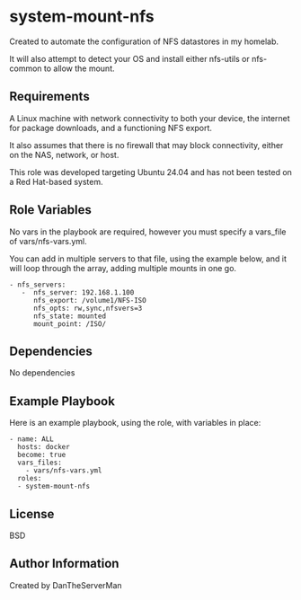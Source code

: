 system-mount-nfs
=========

Created to automate the configuration of NFS datastores in my homelab.

It will also attempt to detect your OS and install either nfs-utils or nfs-common to allow the mount.

Requirements
------------

A Linux machine with network connectivity to both your device, the internet for package downloads, and a functioning NFS export. 

It also assumes that there is no firewall that may block connectivity, either on the NAS, network, or host.

This role was developed targeting Ubuntu 24.04 and has not been tested on a Red Hat-based system.

Role Variables
--------------
 
No vars in the playbook are required, however you must specify a vars_file of vars/nfs-vars.yml. 

You can add in multiple servers to that file, using the example below, and it will loop through the array, adding multiple mounts in one go.

```
- nfs_servers:
   -  nfs_server: 192.168.1.100
      nfs_export: /volume1/NFS-ISO
      nfs_opts: rw,sync,nfsvers=3
      nfs_state: mounted
      mount_point: /ISO/
```
Dependencies
------------

No dependencies

Example Playbook
----------------

Here is an example playbook, using the role, with variables in place:
```
- name: ALL
  hosts: docker 
  become: true
  vars_files:
    - vars/nfs-vars.yml
  roles:
  - system-mount-nfs
```
License
-------

BSD

Author Information
------------------

Created by DanTheServerMan
